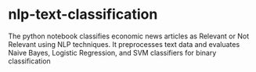 # nlp-text-classification
The python notebook classifies economic news articles as Relevant or Not Relevant using NLP techniques. It preprocesses text data and evaluates Naive Bayes, Logistic Regression, and SVM classifiers for binary classification
